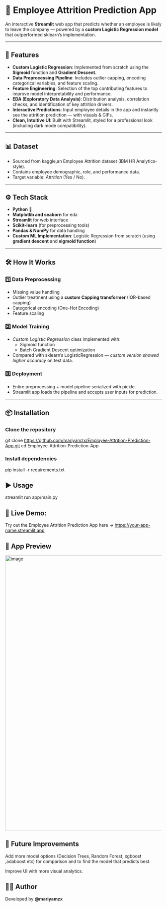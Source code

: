 # 🏢 Employee Attrition Prediction App  

An interactive **Streamlit** web app that predicts whether an employee is likely to leave the company — powered by a **custom Logistic Regression model** that outperformed sklearn’s implementation.  

---

## 🚀 Features  
- **Custom Logistic Regression**: Implemented from scratch using the **Sigmoid** function and **Gradient Descent**.  
- **Data Preprocessing Pipeline**: Includes outlier capping, encoding categorical variables, and feature scaling.  
- **Feature Engineering**: Selection of the top contributing features to improve model interpretability and performance.  
- **EDA (Exploratory Data Analysis)**: Distribution analysis, correlation checks, and identification of key attrition drivers.  
- **Interactive Predictions**: Input employee details in the app and instantly see the attrition prediction — with visuals & GIFs.  
- **Clean, Intuitive UI**: Built with Streamlit, styled for a professional look (including dark mode compatibility).  

---

## 📊 Dataset  
- Sourced from kaggle,an Employee Attrition dataset (IBM HR Analytics-style).  
- Contains employee demographic, role, and performance data.  
- Target variable: *Attrition* (Yes / No).  

---

## ⚙ Tech Stack  
- **Python** 🐍
- **Matplotlib and seaborn** for eda
- **Streamlit** for web interface  
- **Scikit-learn** (for preprocessing tools)  
- **Pandas & NumPy** for data handling  
- **Custom ML Implementation**: Logistic Regression from scratch  (using **gradient descent** and **sigmoid function**)

---

## 🛠 How It Works  

### 1️⃣ Data Preprocessing  
- Missing value handling  
- Outlier treatment using a **custom Capping transformer** (IQR-based capping)  
- Categorical encoding (One-Hot Encoding)  
- Feature scaling  

### 2️⃣ Model Training  
- *Custom Logistic Regression* class implemented with:  
  - Sigmoid function  
  - Batch Gradient Descent optimization  
- Compared with sklearn’s LogisticRegression — *custom version showed higher accuracy* on test data.  

### 3️⃣ Deployment  
- Entire preprocessing + model pipeline serialized with pickle.  
- Streamlit app loads the pipeline and accepts user inputs for prediction.  

---

## 📦 Installation  


### Clone the repository
git clone https://github.com/mariyamzx/Employee-Attrition-Prediction-App.git
cd Employee-Attrition-Prediction-App

### Install dependencies
pip install -r requirements.txt

## ▶ Usage

streamlit run app/main.py
## 🚀 Live Demo:
Try out the Employee Attrition Prediction App here →
https://your-app-name.streamlit.app

## 📸 App Preview
<img width="1891" height="882" alt="image" src="https://github.com/user-attachments/assets/a366e27a-a2ab-4019-8f5b-9a18944012e0" />


## 🔮 Future Improvements
Add more model options (Decision Trees, Random Forest, xgboost ,adaboost etc) for comparison and to find the model that predicts best.

Improve UI with more visual analytics.

## 👨‍💻 Author
Developed by **@mariyamzx**
